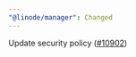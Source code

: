 ```yaml
---
"@linode/manager": Changed
---
```


Update security policy ([#10902](https://github.com/linode/manager/pull/10902))
